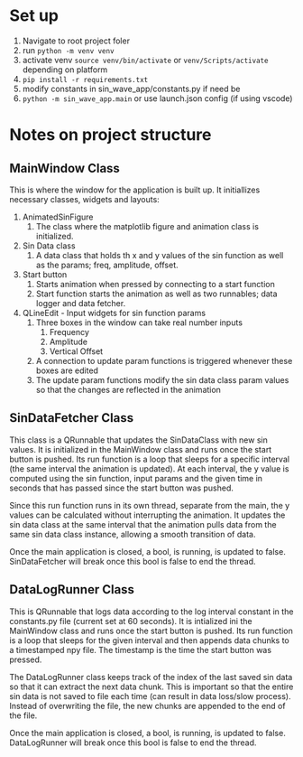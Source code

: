 # Set up

1. Navigate to root project foler
1. run `python -m venv venv`
1. activate venv `source venv/bin/activate` or `venv/Scripts/activate` depending on platform
1. `pip install -r requirements.txt`
1. modify constants in sin_wave_app/constants.py if need be
1. `python -m sin_wave_app.main` or use launch.json config (if using vscode)

# Notes on project structure 

## MainWindow Class

This is where the window for the application is built up. 
It initiallizes necessary classes, widgets and layouts:
1. AnimatedSinFigure
    1. The class where the matplotlib figure and animation class is initialized.
1. Sin Data class
    1. A data class that holds th x and y values of the sin function as well as the params; freq, amplitude, offset.
1. Start button
    1. Starts animation when pressed by connecting to a start function
    1. Start function starts the animation as well as two runnables; data logger and data fetcher.
1. QLineEdit - Input widgets for sin function params
    1. Three boxes in the window can take real number inputs
        1. Frequency
        1. Amplitude
        1. Vertical Offset
    1. A connection to update param functions is triggered whenever these boxes are edited
    1. The update param functions modify the sin data class param values so that the changes are reflected in the animation

## SinDataFetcher Class

This class is a QRunnable that updates the SinDataClass with new sin values. 
It is initialized in the MainWindow class and runs once the start button is pushed.
Its run function is a loop that sleeps for a specific interval (the same interval the animation is updated).
At each interval, the y value is computed using the sin function, input params and the given time in seconds that has passed since the start button was pushed. 

Since this run function runs in its own thread, separate from the main, the y values can be calculated without interrupting the animation.
It updates the sin data class at the same interval that the animation pulls data from the same sin data class instance, allowing a smooth transition of data.

Once the main application is closed, a bool, is running, is updated to false.
SinDataFetcher will break once this bool is false to end the thread. 

## DataLogRunner Class

This is QRunnable that logs data according to the log interval constant in the constants.py file (current set at 60 seconds).
It is intialized ini the MainWindow class and runs once the start button is pushed.
Its run function is a loop that sleeps for the given interval and then appends data chunks to a timestamped npy file. 
The timestamp is the time the start button was pressed. 

The DataLogRunner class keeps track of the index of the last saved sin data so that it can extract the next data chunk.
This is important so that the entire sin data is not saved to file each time (can result in data loss/slow process).
Instead of overwriting the file, the new chunks are appended to the end of the file. 

Once the main application is closed, a bool, is running, is updated to false.
DataLogRunner will break once this bool is false to end the thread. 

